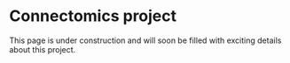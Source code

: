 # Connectomics project

This page is under construction and will soon be filled with exciting details about this project.